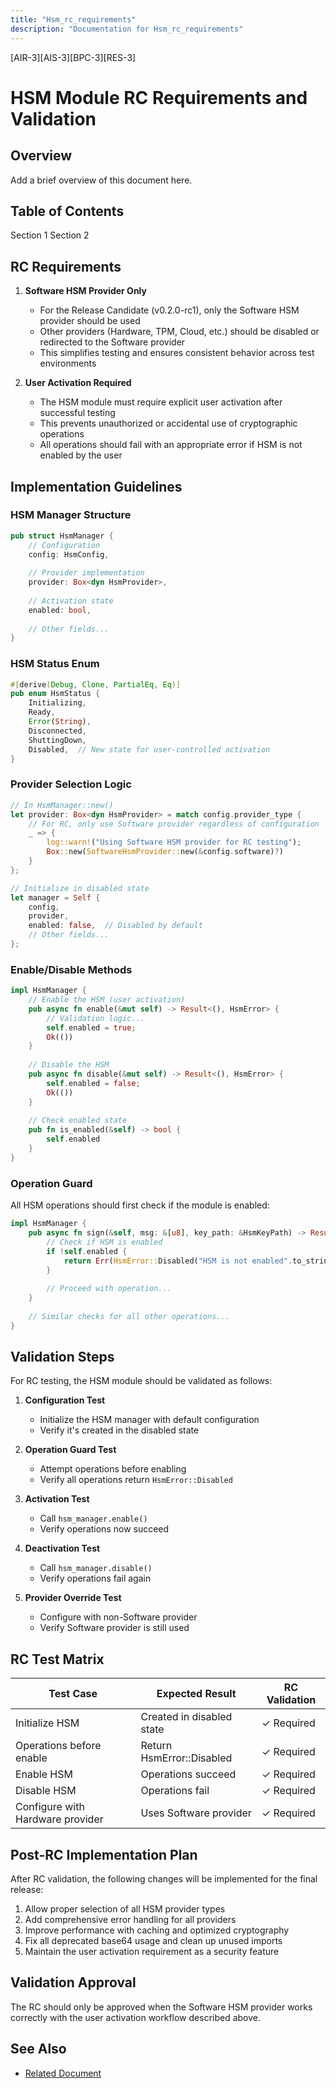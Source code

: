 ```yaml
---
title: "Hsm_rc_requirements"
description: "Documentation for Hsm_rc_requirements"
---
```


[AIR-3][AIS-3][BPC-3][RES-3]


# HSM Module RC Requirements and Validation

## Overview

Add a brief overview of this document here.

## Table of Contents

 Section 1
 Section 2


## RC Requirements

1. **Software HSM Provider Only**
   - For the Release Candidate (v0.2.0-rc1), only the Software HSM provider should be used
   - Other providers (Hardware, TPM, Cloud, etc.) should be disabled or redirected to the Software provider
   - This simplifies testing and ensures consistent behavior across test environments

2. **User Activation Required**
   - The HSM module must require explicit user activation after successful testing
   - This prevents unauthorized or accidental use of cryptographic operations
   - All operations should fail with an appropriate error if HSM is not enabled by the user

## Implementation Guidelines

### HSM Manager Structure

```rust
pub struct HsmManager {
    // Configuration
    config: HsmConfig,
    
    // Provider implementation
    provider: Box<dyn HsmProvider>,
    
    // Activation state
    enabled: bool,
    
    // Other fields...
}
```

### HSM Status Enum

```rust
#[derive(Debug, Clone, PartialEq, Eq)]
pub enum HsmStatus {
    Initializing,
    Ready,
    Error(String),
    Disconnected,
    ShuttingDown,
    Disabled,  // New state for user-controlled activation
}
```

### Provider Selection Logic

```rust
// In HsmManager::new()
let provider: Box<dyn HsmProvider> = match config.provider_type {
    // For RC, only use Software provider regardless of configuration
    _ => {
        log::warn!("Using Software HSM provider for RC testing");
        Box::new(SoftwareHsmProvider::new(&config.software)?)
    }
};

// Initialize in disabled state
let manager = Self {
    config,
    provider,
    enabled: false,  // Disabled by default
    // Other fields...
};
```

### Enable/Disable Methods

```rust
impl HsmManager {
    // Enable the HSM (user activation)
    pub async fn enable(&mut self) -> Result<(), HsmError> {
        // Validation logic...
        self.enabled = true;
        Ok(())
    }
    
    // Disable the HSM
    pub async fn disable(&mut self) -> Result<(), HsmError> {
        self.enabled = false;
        Ok(())
    }
    
    // Check enabled state
    pub fn is_enabled(&self) -> bool {
        self.enabled
    }
}
```

### Operation Guard

All HSM operations should first check if the module is enabled:

```rust
impl HsmManager {
    pub async fn sign(&self, msg: &[u8], key_path: &HsmKeyPath) -> Result<Signature, HsmError> {
        // Check if HSM is enabled
        if !self.enabled {
            return Err(HsmError::Disabled("HSM is not enabled".to_string()));
        }
        
        // Proceed with operation...
    }
    
    // Similar checks for all other operations...
}
```

## Validation Steps

For RC testing, the HSM module should be validated as follows:

1. **Configuration Test**
   - Initialize the HSM manager with default configuration
   - Verify it's created in the disabled state

2. **Operation Guard Test**
   - Attempt operations before enabling
   - Verify all operations return `HsmError::Disabled`

3. **Activation Test**
   - Call `hsm_manager.enable()`
   - Verify operations now succeed

4. **Deactivation Test**
   - Call `hsm_manager.disable()`
   - Verify operations fail again

5. **Provider Override Test**
   - Configure with non-Software provider
   - Verify Software provider is still used

## RC Test Matrix

| Test Case | Expected Result | RC Validation |
|-----------|-----------------|---------------|
| Initialize HSM | Created in disabled state | ✓ Required |
| Operations before enable | Return HsmError::Disabled | ✓ Required |
| Enable HSM | Operations succeed | ✓ Required |
| Disable HSM | Operations fail | ✓ Required |
| Configure with Hardware provider | Uses Software provider | ✓ Required |

## Post-RC Implementation Plan

After RC validation, the following changes will be implemented for the final release:

1. Allow proper selection of all HSM provider types
2. Add comprehensive error handling for all providers
3. Improve performance with caching and optimized cryptography
4. Fix all deprecated base64 usage and clean up unused imports
5. Maintain the user activation requirement as a security feature

## Validation Approval

The RC should only be approved when the Software HSM provider works correctly with the user activation workflow described above.

## See Also

- [Related Document](#related-document)

